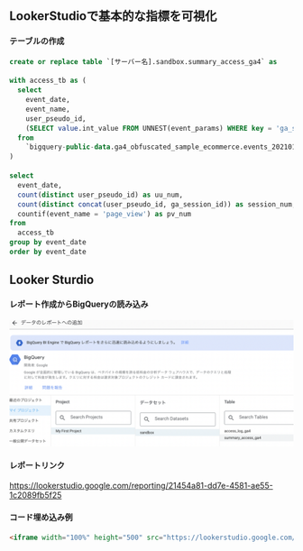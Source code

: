 ## LookerStudioで基本的な指標を可視化 

#### テーブルの作成
```sql
create or replace table `[サーバー名].sandbox.summary_access_ga4` as

with access_tb as (
  select
    event_date,
    event_name,
    user_pseudo_id,
    (SELECT value.int_value FROM UNNEST(event_params) WHERE key = 'ga_session_id') AS ga_session_id,
  from
    `bigquery-public-data.ga4_obfuscated_sample_ecommerce.events_202101*`
)

select
  event_date,
  count(distinct user_pseudo_id) as uu_num,
  count(distinct concat(user_pseudo_id, ga_session_id)) as session_num,
  countif(event_name = 'page_view') as pv_num
from
  access_tb
group by event_date
order by event_date
```

## Looker Sturdio

#### レポート作成からBigQueryの読み込み
![新規作成](image.png)

#### レポートリンク
https://lookerstudio.google.com/reporting/21454a81-dd7e-4581-ae55-1c2089fb5f25

#### コード埋め込み例
```html
<iframe width="100%" height="500" src="https://lookerstudio.google.com/embed/reporting/21454a81-dd7e-4581-ae55-1c2089fb5f25/page/AYQCE" sandbox="allow-storage-access-by-user-activation allow-scripts allow-same-origin allow-popups allow-popups-to-escape-sandbox"></iframe>
```